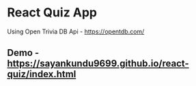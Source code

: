 # React Quiz App 
Using Open Trivia DB Api - https://opentdb.com/
## Demo - https://sayankundu9699.github.io/react-quiz/index.html
